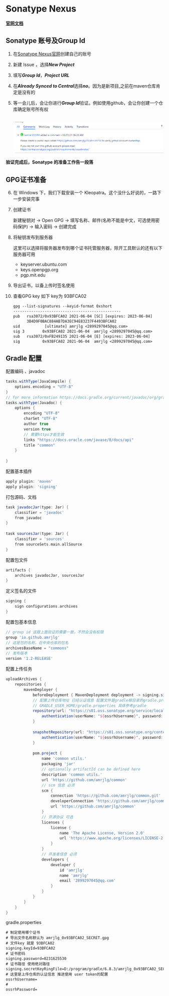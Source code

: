 # Sonatype Nexus

**[官网文档](https://central.sonatype.org/publish/publish-guide/)**

## Sonatype 账号及Group Id

1. 在[Sonatype Nexus官网](https://issues.sonatype.org/)创建自己的账号

2. 新建 Issue ，选择***New Project***

3. 填写***Group Id***，***Project URL***

4. 在***Already Synced to Central***选择***no***。因为是新项目,之前在maven仓库肯定是没有的

5. 等一会儿后，会让你进行***Group Id***验证。例如使用github，会让你创建一个仓库确定账号所有权

   ​       ![验证](./resources/verify.png)

**验证完成后，Sonatype 的准备工作告一段落**

## GPG证书准备

6. 在 Windows 下，我们下载安装一个 Kleopatra。这个没什么好说的，一路下一步安装完事

7. 创建证书

   新建秘钥对 -> Open GPG -> 填写名称、邮件(名称不能是中文，可选使用密码保护) -> 输入密码 -> 创建完成

8. 将秘钥发布到服务器

   这里可以选择将服务器发布到哪个证书托管服务器，除开工具默认的还有以下服务器可用

   - keyserver.ubuntu.com
   - keys.openpgp.org
   - pgp.mit.edu

9. 导出证书，以备上传时签名使用

10. 查看GPG key 如下 key为 93BFCA02

    ```shell
    gpg --list-signatures --keyid-format 0xshort
    ------------------------------------------------
    pub   rsa3072/0x93BFCA02 2021-06-04 [SC] [expires: 2023-06-04]
          3B4D9F0BAC884AB7DA3EC94E83237F4493BFCA02
    uid           [ultimate] amrjlg <2899297045@qq.com>
    sig 3        0x93BFCA02 2021-06-04  amrjlg <2899297045@qq.com>
    sub   rsa3072/0xFB249135 2021-06-04 [E] [expires: 2023-06-04]
    sig          0x93BFCA02 2021-06-04  amrjlg <2899297045@qq.com>
    ```

    

## Gradle 配置
配置编码 、javadoc
```groovy
tasks.withType(JavaCompile) {
    options.encoding = "UTF-8"
}
// for more information https://docs.gradle.org/current/javadoc/org/gradle/external/javadoc/StandardJavadocDocletOptions.html
tasks.withType(Javadoc) {
    options {
        encoding "UTF-8"
        charSet "UTF-8"
        author true
        version true
        // 需要https才能生效
        links "https://docs.oracle.com/javase/8/docs/api"
        title "common"
    }

}
```

配置基本插件

```groovy
apply plugin: 'maven'
apply plugin: 'signing'
```

打包源码、文档

```groovy
task javadocJar(type: Jar) {
    classifier = 'javadoc'
    from javadoc
}

task sourcesJar(type: Jar) {
    classifier = 'sources'
    from sourceSets.main.allSource
}
```

配置包文件

```groovy
artifacts {
    archives javadocJar, sourcesJar
}
```

定义签名的文件

```groovy
signing {
    sign configurations.archives
}
```

配置包基本信息

```groovy
// group id 这跟上面验证的需要一致，不然会没有权限
group 'io.github.amrjlg'
// 这是包的名称，在中央仓库的包名
archivesBaseName = "commons"
// 发布版本
version '1.2-RELEASE'
```

配置上传任务

```groovy
uploadArchives {
    repositories {
        mavenDeployer {
            beforeDeployment { MavenDeployment deployment -> signing.signPom(deployment) }
            // 配置上传仓库地址 已经认证信息 配置文件是gradle根目录的gradle.properties或者是
            // GRADLE_USER_HOME/gradle.properties 具体参考gradle
            repository(url: "https://s01.oss.sonatype.org/service/local/staging/deploy/maven2/") {
                authentication(userName: "${ossrhUsername}", password: "${ossrhPassword}")
            }

            snapshotRepository(url: "https://s01.oss.sonatype.org/content/repositories/snapshots/") {
                authentication(userName: "${ossrhUsername}", password: "${ossrhPassword}")
            }

            pom.project {
                name 'common utils.'
                packaging 'jar'
                // optionally artifactId can be defined here
                description 'common utils.'
                url 'https://github.com/amrjlg/common'
                // scm 信息 必须
                scm {
                    connection 'https://github.com/amrjlg/common.git'
                    developerConnection 'https://github.com/amrjlg/common.git'
                    url 'https://github.com/amrjlg/common'
                }
                // 开源协议 可选
                licenses {
                    license {
                        name 'The Apache License, Version 2.0'
                        url 'https://www.apache.org/licenses/LICENSE-2.0.txt'
                    }
                }
                // 开发者信息 必须
                developers {
                    developer {
                        id 'amrjlg'
                        name 'amrjlg'
                        email '2899297045@qq.com'
                    }
                }
            }
        }
    }
}
```

gradle.properties

```properties
# 制定使用哪个证书
# 导出文件名称默认为 amrjlg_0x93BFCA02_SECRET.gpg
# 文件key 就是 93BFCA02
signing.keyId=93BFCA02
# 证书密码
signing.password=0231625530
# 证书路径 使用绝对路径
signing.secretKeyRingFile=D:/program/gradle/6.8.3/amrjlg_0x93BFCA02_SECRET.gpg
# 这里是上传仓库的认证信息 推进使用 user token的配置
ossrhUsername=
#
ossrhPassword=
```


